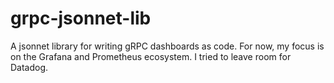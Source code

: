 # grpc-jsonnet-lib

A jsonnet library for writing gRPC dashboards as code.
For now, my focus is on the Grafana and Prometheus ecosystem.
I tried to leave room for Datadog.
